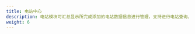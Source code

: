```yaml
---
title: 电站中心
description: 电站模块可汇总显示所完成添加的电站数据信息进行管理，支持进行电站查询、添加电站、查看电站详情、关注电站、编辑电站、删除电站和导出/刷新电站数据的功能操作，满足您对所属电站进行管理及数据查看。
weight: 6
---
```

